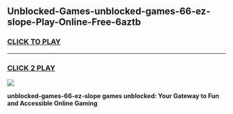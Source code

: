 
## Unblocked-Games-unblocked-games-66-ez-slope-Play-Online-Free-6aztb
<h3>
<a href="https://premium76.site?title=unblocked-games-66-ez-slope&ref=26A">CLICK TO PLAY</a></h3>
<hr>

<h3>
<a href="https://premium76.site?title=unblocked-games-66-ez-slope&ref=26A">CLICK 2 PLAY</a>
  
</h3>

<a href="https://premium76.site?title=unblocked-games-66-ez-slope&ref=26A"><img src="https://clearcache.store/games.png"></a>


**unblocked-games-66-ez-slope games unblocked: Your Gateway to Fun and Accessible Online Gaming**
